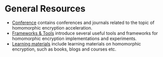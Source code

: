 # General Resources

- [Conference](./Conference.md) contains conferences and journals related to the topic of homomorphic encryption acceleration.
- [Frameworks & Tools](./Frameworks%20&%20Tools) introduce several useful tools and frameworks for homomorphic encryption implementations and experiments.
- [Learning materials](./Learning%20Materials) include learning materials on homomorphic encryption, such as books, blogs and courses etc.
